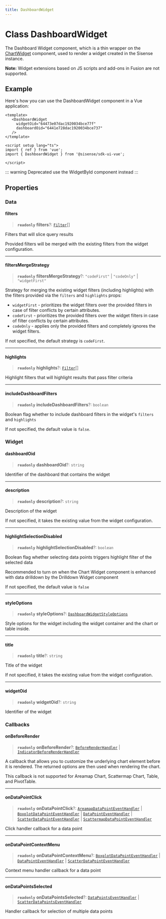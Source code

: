 ```yaml
---
title: DashboardWidget
---
```


# Class DashboardWidget <Badge type="fusionEmbed" text="Fusion Embed" />

The Dashboard Widget component, which is a thin wrapper on the [ChartWidget](../dashboards/class.ChartWidget.md) component,
used to render a widget created in the Sisense instance.

**Note:** Widget extensions based on JS scripts and add-ons in Fusion are not supported.

## Example

Here's how you can use the DashboardWidget component in a Vue application:
```vue
<template>
   <DashboardWidget
     widgetOid="64473e07dac1920034bce77f"
     dashboardOid="6441e728dac1920034bce737"
   />
</template>

<script setup lang="ts">
import { ref } from 'vue';
import { DashboardWidget } from '@sisense/sdk-ui-vue';

</script>
```

::: warning Deprecated
use the WidgetById component instead
:::

## Properties

### Data

#### filters

> **`readonly`** **filters**?: [`Filter`](../../sdk-data/interfaces/interface.Filter.md)[]

Filters that will slice query results

Provided filters will be merged with the existing filters from the widget configuration.

***

#### filtersMergeStrategy

> **`readonly`** **filtersMergeStrategy**?: `"codeFirst"` \| `"codeOnly"` \| `"widgetFirst"`

Strategy for merging the existing widget filters (including highlights) with the filters provided via the `filters` and `highlights` props:

- `widgetFirst` - prioritizes the widget filters over the provided filters in case of filter conflicts by certain attributes.
- `codeFirst` - prioritizes the provided filters over the widget filters in case of filter conflicts by certain attributes.
- `codeOnly` - applies only the provided filters and completely ignores the widget filters.

If not specified, the default strategy is `codeFirst`.

***

#### highlights

> **`readonly`** **highlights**?: [`Filter`](../../sdk-data/interfaces/interface.Filter.md)[]

Highlight filters that will highlight results that pass filter criteria

***

#### includeDashboardFilters

> **`readonly`** **includeDashboardFilters**?: `boolean`

Boolean flag whether to include dashboard filters in the widget's `filters` and `highlights`

If not specified, the default value is `false`.

### Widget

#### dashboardOid

> **`readonly`** **dashboardOid**?: `string`

Identifier of the dashboard that contains the widget

***

#### description

> **`readonly`** **description**?: `string`

Description of the widget

If not specified, it takes the existing value from the widget configuration.

***

#### highlightSelectionDisabled

> **`readonly`** **highlightSelectionDisabled**?: `boolean`

Boolean flag whether selecting data points triggers highlight filter of the selected data

Recommended to turn on when the Chart Widget component is enhanced with data drilldown by the Drilldown Widget component

If not specified, the default value is `false`

***

#### styleOptions

> **`readonly`** **styleOptions**?: [`DashboardWidgetStyleOptions`](../interfaces/interface.DashboardWidgetStyleOptions.md)

Style options for the widget including the widget container and the chart or table inside.

***

#### title

> **`readonly`** **title**?: `string`

Title of the widget

If not specified, it takes the existing value from the widget configuration.

***

#### widgetOid

> **`readonly`** **widgetOid**?: `string`

Identifier of the widget

### Callbacks

#### onBeforeRender

> **`readonly`** **onBeforeRender**?: [`BeforeRenderHandler`](../type-aliases/type-alias.BeforeRenderHandler.md) \| [`IndicatorBeforeRenderHandler`](../type-aliases/type-alias.IndicatorBeforeRenderHandler.md)

A callback that allows you to customize the underlying chart element before it is rendered. The returned options are then used when rendering the chart.

This callback is not supported for Areamap Chart, Scattermap Chart, Table, and PivotTable.

***

#### onDataPointClick

> **`readonly`** **onDataPointClick**?: [`AreamapDataPointEventHandler`](../../sdk-ui/type-aliases/type-alias.AreamapDataPointEventHandler.md) \| [`BoxplotDataPointEventHandler`](../../sdk-ui/type-aliases/type-alias.BoxplotDataPointEventHandler.md) \| [`DataPointEventHandler`](../../sdk-ui/type-aliases/type-alias.DataPointEventHandler.md) \| [`ScatterDataPointEventHandler`](../../sdk-ui/type-aliases/type-alias.ScatterDataPointEventHandler.md) \| [`ScattermapDataPointEventHandler`](../../sdk-ui/type-aliases/type-alias.ScattermapDataPointEventHandler.md)

Click handler callback for a data point

***

#### onDataPointContextMenu

> **`readonly`** **onDataPointContextMenu**?: [`BoxplotDataPointEventHandler`](../../sdk-ui/type-aliases/type-alias.BoxplotDataPointEventHandler.md) \| [`DataPointEventHandler`](../../sdk-ui/type-aliases/type-alias.DataPointEventHandler.md) \| [`ScatterDataPointEventHandler`](../../sdk-ui/type-aliases/type-alias.ScatterDataPointEventHandler.md)

Context menu handler callback for a data point

***

#### onDataPointsSelected

> **`readonly`** **onDataPointsSelected**?: [`DataPointsEventHandler`](../../sdk-ui/type-aliases/type-alias.DataPointsEventHandler.md) \| [`ScatterDataPointsEventHandler`](../../sdk-ui/type-aliases/type-alias.ScatterDataPointsEventHandler.md)

Handler callback for selection of multiple data points
